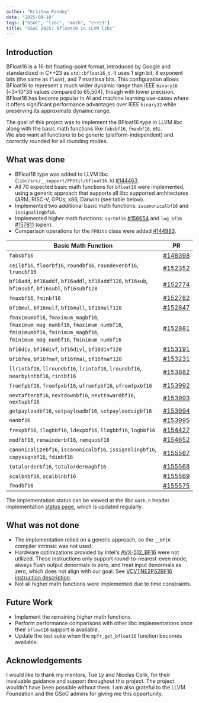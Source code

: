 ```yaml
---
author: "Krishna Pandey"
date: "2025-09-10"
tags: ["GSoC", "libc", "math", "c++23"]
title: "GSoC 2025: Bfloat16 in LLVM libc"
---
```



## Introduction
BFloat16 is a 16-bit floating-point format, introduced by Google and standardized in C++23 as `std::bfloat16_t`. It uses 1 sign bit, 8 exponent bits (the same as `float`), and 7 mantissa bits. This configuration allows BFloat16 to represent a much wider dynamic range than IEEE `binary16` (~3×10^38 values compared to 65,504), though with lower precision. BFloat16 has become popular in AI and machine learning use-cases where it offers significant performance advantages over IEEE `binary32` while preserving its approximate dynamic range.

The goal of this project was to implement the BFloat16 type in LLVM libc along with the basic math functions like `fabsbf16`, `fmaxbf16`, etc.  
We also want all functions to be generic (platform-independent) and correctly rounded for all rounding modes.

## What was done

- BFloat16 type was added to LLVM libc (`libc/src/__support/FPUtil/bfloat16.h`) [#144463](https://github.com/llvm/llvm-project/pull/144463).
- All 70 expected basic math functions for `bfloat16` were implemented, using a generic approach that supports all libc supported architectures (ARM, RISC-V, GPUs, x86, Darwin) (see table below).
- Implemented two additional basic math functions: `iscanonicalbf16` and `issignalingbf16`.
- Implemented higher math functions: `sqrtbf16` [#156654](https://github.com/llvm/llvm-project/pull/156654) and `log_bf16` [#157811](https://github.com/llvm/llvm-project/pull/157811) (open).
- Comparison operations for the `FPBits` class were added [#144983](https://github.com/llvm/llvm-project/pull/144983).

| Basic Math Function                                                                                                                                            | PR                                                          |
|----------------------------------------------------------------------------------------------------------------------------------------------------------------|-------------------------------------------------------------|
| `fabsbf16`                                                                                                                                                     | [#148398](https://github.com/llvm/llvm-project/pull/148398) |
| `ceilbf16`, `floorbf16`, `roundbf16`, `roundevenbf16`, `truncbf16`                                                                                             | [#152352](https://github.com/llvm/llvm-project/pull/152352) |
| `bf16add`, `bf16addf`, `bf16addl`, `bf16addf128`, `bf16sub`, `bf16subf`, `bf16subl`, `bf16subf128`                                                             | [#152774](https://github.com/llvm/llvm-project/pull/152774) |
| `fmaxbf16`, `fminbf16`                                                                                                                                         | [#152782](https://github.com/llvm/llvm-project/pull/152782) |
| `bf16mul`, `bf16mulf`, `bf16mull`, `bf16mulf128`                                                                                                               | [#152847](https://github.com/llvm/llvm-project/pull/152847) |
| `fmaximumbf16`, `fmaximum_magbf16`, `fmaximum_mag_numbf16`, `fmaximum_numbf16`, `fminimumbf16`, `fminimum_magbf16`, `fminimum_mag_numbf16`, `fminimum_numbf16` | [#152881](https://github.com/llvm/llvm-project/pull/152881) |
| `bf16div`, `bf16divf`, `bf16divl`, `bf16divf128`                                                                                                               | [#153191](https://github.com/llvm/llvm-project/pull/153191) |
| `bf16fma`, `bf16fmaf`, `bf16fmal`, `bf16fmaf128`                                                                                                               | [#153231](https://github.com/llvm/llvm-project/pull/153231) |
| `llrintbf16`, `llroundbf16`, `lrintbf16`, `lroundbf16`, `nearbyintbf16`, `rintbf16`                                                                            | [#153882](https://github.com/llvm/llvm-project/pull/153882) |
| `fromfpbf16`, `fromfpxbf16`, `ufromfpbf16`, `ufromfpxbf16`                                                                                                     | [#153992](https://github.com/llvm/llvm-project/pull/153992) |
| `nextafterbf16`, `nextdownbf16`, `nexttowardbf16`, `nextupbf16`                                                                                                | [#153993](https://github.com/llvm/llvm-project/pull/153993) |
| `getpayloadbf16`, `setpayloadbf16`, `setpayloadsigbf16`                                                                                                        | [#153994](https://github.com/llvm/llvm-project/pull/153994) |
| `nanbf16`                                                                                                                                                      | [#153995](https://github.com/llvm/llvm-project/pull/153995) |
| `frexpbf16`, `ilogbbf16`, `ldexpbf16`, `llogbbf16`, `logbbf16`                                                                                                 | [#154427](https://github.com/llvm/llvm-project/pull/154427) |
| `modfbf16`, `remainderbf16`, `remquobf16`                                                                                                                      | [#154652](https://github.com/llvm/llvm-project/pull/154652) |
| `canonicalizebf16`, `iscanonicalbf16`, `issignalingbf16`, `copysignbf16`, `fdimbf16`                                                                           | [#155567](https://github.com/llvm/llvm-project/pull/155567) |
| `totalorderbf16`, `totalordermagbf16`                                                                                                                          | [#155568](https://github.com/llvm/llvm-project/pull/155568) |
| `scalbnbf16`, `scalblnbf16`                                                                                                                                    | [#155569](https://github.com/llvm/llvm-project/pull/155569) |
| `fmodbf16`                                                                                                                                                     | [#155575](https://github.com/llvm/llvm-project/pull/155575) |

The implementation status can be viewed at the libc `math.h` header implementation [status page](https://libc.llvm.org/headers/math/index.html), which is updated regularly.

## What was not done

- The implementation relied on a generic approach, so the `__bf16` compiler intrinsic was not used.
- Hardware optimizations provided by Intel's [AVX-512_BF16](https://www.intel.com/content/www/us/en/docs/intrinsics-guide/index.html#avx512techs=AVX512_BF16) were not utilized. These instructions only support round-to-nearest-even mode, always flush output denormals to zero, and treat input denormals as zero, which does not align with our goal. See [VCVTNE2PS2BF16 instruction description](https://www.felixcloutier.com/x86/vcvtne2ps2bf16#description).
- Not all higher math functions were implemented due to time constraints.

## Future Work
- Implement the remaining higher math functions.
- Perform performance comparisons with other libc implementations once their `bfloat16` support is available.
- Update the test suite when the `mpfr_get_bfloat16` function becomes available.

## Acknowledgements
I would like to thank my mentors, Tue Ly and Nicolas Celik, for their invaluable guidance and support throughout this project. The project wouldn't have been possible without them. I am also grateful to the LLVM Foundation and the GSoC admins for giving me this opportunity.
